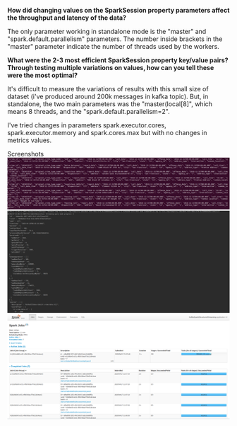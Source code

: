 **How did changing values on the SparkSession property parameters affect the throughput and latency of the data?**

The only parameter working in standalone mode is the "master" and "spark.default.parallelism" parameters.
The number inside brackets in the "master" parameter indicate the number of threads used by the workers.


**What were the 2-3 most efficient SparkSession property key/value pairs? Through testing multiple variations on values, how can you tell these were the most optimal?**

It's difficult to measure the variations of results with this small size of dataset (i've produced around 200k messages in kafka topic). But, in standalone, the two main 
parameters was the "master(local[8]", which means 8 threads, and the "spark.default.parallelism=2".

I've tried changes in parameters spark.executor.cores, spark.executor.memory and spark.cores.max but with no changes in metrics values. 

Screenshots
![](udacity-data-streaming-p2-ss1.png)
![](udacity-data-streaming-p2-ss2.png)
![](udacity-data-streaming-p2-ss3.png)


